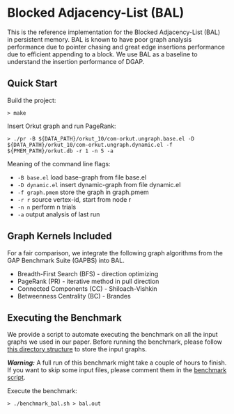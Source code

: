 # Blocked Adjacency-List (BAL)

This is the reference implementation for the Blocked Adjacency-List (BAL) in persistent memory. BAL is known to have poor graph analysis performance due to pointer chasing and great edge insertions performance due to efficient appending to a block. We use BAL as a baseline to understand the insertion performance of DGAP.

## Quick Start

Build the project:

```
> make
```

Insert Orkut graph and run PageRank:

```
> ./pr -B ${DATA_PATH}/orkut_10/com-orkut.ungraph.base.el -D ${DATA_PATH}/orkut_10/com-orkut.ungraph.dynamic.el -f ${PMEM_PATH}/orkut.db -r 1 -n 5 -a
```

Meaning of the command line flags:
+ `-B base.el` load base-graph from file base.el
+ `-D dynamic.el` insert dynamic-graph from file dynamic.el
+ `-f graph.pmem` store the graph in graph.pmem
+ `-r r` source vertex-id, start from node r
+ `-n n` perform n trials
+ `-a` output analysis of last run

## Graph Kernels Included
For a fair comparison, we integrate the following graph algorithms from the GAP Benchmark Suite (GAPBS) into BAL.
+ Breadth-First Search (BFS) - direction optimizing
+ PageRank (PR) - iterative method in pull direction
+ Connected Components (CC) - Shiloach-Vishkin
+ Betweenness Centrality (BC) - Brandes

## Executing the Benchmark

We provide a script to automate executing the benchmark on all the input graphs we used in our paper. Before running the benchmark, please follow [this directory structure](https://github.com/DIR-LAB/DGAP/blob/main/PREPROCESS.md) to store the input graphs.

__*Warning:*__ A full run of this benchmark might take a couple of hours to finish. If you want to skip some input files, please comment them in the [benchmark script](https://github.com/DIR-LAB/DGAP/blob/main/bal/benchmark_bal.sh).

Execute the benchmark:
```
> ./benchmark_bal.sh > bal.out
```
